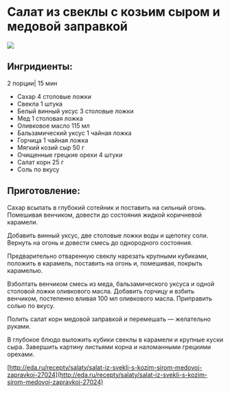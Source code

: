 # Салат из свеклы с козьим сыром и медовой заправкой

![](https://s-media-cache-ak0.pinimg.com/originals/64/ec/bd/64ecbdab8abc8d7997163352e52986d9.jpg)

## Ингридиенты:

2 порции\| 15 мин

* Сахар    4 столовые ложки
* Свекла    1 штука
* Белый винный уксус    3 столовые ложки
* Мед    1 столовая ложка
* Оливковое масло    115 мл
* Бальзамический уксус    1 чайная ложка
* Горчица    1 чайная ложка
* Мягкий козий сыр    50 г
* Очищенные грецкие орехи    4 штуки
* Салат корн    25 г
* Соль    по вкусу

## Приготовление:

Сахар всыпать в глубокий сотейник и поставить на сильный огонь. Помешивая венчиком, довести до состояния жидкой коричневой карамели.

Добавить винный уксус, две столовые ложки воды и щепотку соли. Вернуть на огонь и довести смесь до однородного состояния.

Предварительно отваренную свеклу нарезать крупными кубиками, положить в карамель, поставить на огонь и, помешивая, покрыть карамелью.

Взболтать венчиком смесь из меда, бальзамического уксуса и одной столовой ложки оливкового масла. Добавить горчицу и взбить венчиком, постепенно вливая 100 мл оливкового масла. Приправить солью по вкусу.

Полить салат корн медовой заправкой и перемешать — желательно руками.

В глубокое блюдо выложить кубики свеклы в карамели и крупные куски сыра. Завершить картину листьями корна и наломанными грецкими орехами.

[http://eda.ru/recepty/salaty/salat-iz-svekli-s-kozim-sirom-medovoj-zapravkoj-27024](http://eda.ru/recepty/salaty/salat-iz-svekli-s-kozim-sirom-medovoj-zapravkoj-27024)

